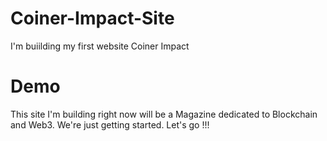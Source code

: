 # Coiner-Impact-Site
I'm buiilding my first website Coiner Impact
# Demo
This site I'm building right now will be a Magazine dedicated to Blockchain and Web3.
We're just getting started.
Let's go !!!